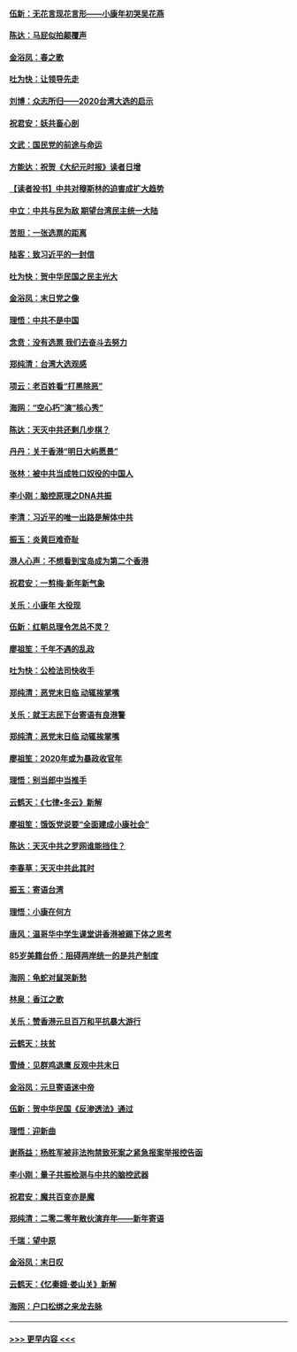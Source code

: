 #### [伍新：无花言现花言形——小康年初哭吴花燕](../pages/nsc993/n11800044.md?t=01181055) 
#### [陈达：马屁似拍颠覆声](../pages/nsc993/n11800010.md?t=01181055) 
#### [金浴凤：春之歌](../pages/nsc993/n11797687.md?t=01181055) 
#### [吐为快：让领导先走](../pages/nsc993/n11797512.md?t=01181055) 
#### [刘博：众志所归——2020台湾大选的启示](../pages/nsc993/n11796878.md?t=01181055) 
#### [祝君安：妖共畜心剖](../pages/nsc993/n11794273.md?t=01181055) 
#### [文武：国民党的前途与命运](../pages/nsc993/n11794198.md?t=01181055) 
#### [方能达：祝贺《大纪元时报》读者日增](../pages/nsc993/n11793807.md?t=01181055) 
#### [【读者投书】中共对穆斯林的迫害成扩大趋势](../pages/nsc993/n11791371.md?t=01181055) 
#### [中立：中共与民为敌 期望台湾民主统一大陆](../pages/nsc993/n11790392.md?t=01181055) 
#### [苦胆：一张选票的距离](../pages/nsc993/n11788914.md?t=01181055) 
#### [陆客：致习近平的一封信](../pages/nsc993/n11788867.md?t=01181055) 
#### [吐为快：贺中华民国之民主光大](../pages/nsc993/n11788618.md?t=01181055) 
#### [金浴凤：末日党之像](../pages/nsc993/n11787475.md?t=01181055) 
#### [理悟：中共不是中国](../pages/nsc993/n11787463.md?t=01181055) 
#### [念贲：没有选票  我们去奋斗去努力](../pages/nsc993/n11787398.md?t=01181055) 
#### [郑纯清：台湾大选观感](../pages/nsc993/n11786210.md?t=01181055) 
#### [项云：老百姓看“打黑除恶”](../pages/nsc993/n11785398.md?t=01181055) 
#### [海网：“空心朽”演“核心秀”](../pages/nsc993/n11783874.md?t=01181055) 
#### [陈达：天灭中共还剩几步棋？](../pages/nsc993/n11783719.md?t=01181055) 
#### [丹丹：关于香港“明日大屿愿景”](../pages/nsc993/n11783273.md?t=01181055) 
#### [张林：被中共当成牲口奴役的中国人](../pages/nsc993/n11782397.md?t=01181055) 
#### [李小刚：脑控原理之DNA共振](../pages/nsc993/n11780962.md?t=01181055) 
#### [李清：习近平的唯一出路是解体中共](../pages/nsc993/n11780866.md?t=01181055) 
#### [振玉：炎黄巨难奇耻](../pages/nsc993/n11779632.md?t=01181055) 
#### [港人心声：不想看到宝岛成为第二个香港](../pages/nsc993/n11778817.md?t=01181055) 
#### [祝君安：一剪梅‧新年新气象](../pages/nsc993/n11776340.md?t=01181055) 
#### [关乐：小康年 大役现](../pages/nsc993/n11774213.md?t=01181055) 
#### [伍新：红朝总理令怎总不灵？](../pages/nsc993/n11770813.md?t=01181055) 
#### [廖祖笙：千年不遇的乱政](../pages/nsc993/n11770373.md?t=01181055) 
#### [吐为快：公检法司快收手](../pages/nsc993/n11770359.md?t=01181055) 
#### [郑纯清：恶党末日临 动辄挨掌嘴](../pages/nsc993/n11769912.md?t=01181055) 
#### [关乐：就王志民下台寄语有良港警](../pages/nsc993/n11769903.md?t=01181055) 
#### [郑纯清：恶党末日临 动辄挨掌嘴](../pages/nsc993/n11769356.md?t=01181055) 
#### [廖祖笙：2020年或为暴政收官年](../pages/nsc993/n11768216.md?t=01181055) 
#### [理悟：别当郎中当推手](../pages/nsc993/n11768243.md?t=01181055) 
#### [云鹤天：《七律▪冬云》新解](../pages/nsc993/n11768204.md?t=01181055) 
#### [廖祖笙：饿饭党说要“全面建成小康社会”](../pages/nsc993/n11767482.md?t=01181055) 
#### [陈达：天灭中共之罗网谁能挡住？](../pages/nsc993/n11767465.md?t=01181055) 
#### [李春草：天灭中共此其时](../pages/nsc993/n11767452.md?t=01181055) 
#### [振玉：寄语台湾](../pages/nsc993/n11767432.md?t=01181055) 
#### [理悟：小康在何方](../pages/nsc993/n11767394.md?t=01181055) 
#### [唐风：温哥华中学生课堂讲香港被踢下体之思考](../pages/nsc993/n11766848.md?t=01181055) 
#### [85岁美籍台侨：阻碍两岸统一的是共产制度](../pages/nsc993/n11765043.md?t=01181055) 
#### [海网：龟蛇对鼠哭新愁](../pages/nsc993/n11764895.md?t=01181055) 
#### [林泉：香江之歌](../pages/nsc993/n11764415.md?t=01181055) 
#### [关乐：赞香港元旦百万和平抗暴大游行](../pages/nsc993/n11764382.md?t=01181055) 
#### [云鹤天：扶贫](../pages/nsc993/n11764245.md?t=01181055) 
#### [雪绮：见群鸡退鹰  反观中共末日](../pages/nsc993/n11762112.md?t=01181055) 
#### [金浴凤：元旦寄语迷中帝](../pages/nsc993/n11761788.md?t=01181055) 
#### [伍新：贺中华民国《反渗透法》通过](../pages/nsc993/n11761994.md?t=01181055) 
#### [理悟：迎新曲](../pages/nsc993/n11761152.md?t=01181055) 
#### [谢燕益：杨胜军被非法拘禁致死案之紧急报案举报控告函](../pages/nsc993/n11756134.md?t=01181055) 
#### [李小刚：量子共振检测与中共的脑控武器](../pages/nsc993/n11754518.md?t=01181055) 
#### [祝君安：魔共百变亦是魔](../pages/nsc993/n11754469.md?t=01181055) 
#### [郑纯清：二零二零年散伙演弃年——新年寄语](../pages/nsc993/n11754195.md?t=01181055) 
#### [千瑞：望中原](../pages/nsc993/n11754159.md?t=01181055) 
#### [金浴凤：末日叹](../pages/nsc993/n11752359.md?t=01181055) 
#### [云鹤天：《忆秦娥‧娄山关》新解](../pages/nsc993/n11752348.md?t=01181055) 
#### [海网：户口松绑之来龙去脉](../pages/nsc993/n11752328.md?t=01181055) 

----
#### [ >>> 更早内容 <<< ](../indexes/nsc993-earlier.md)
